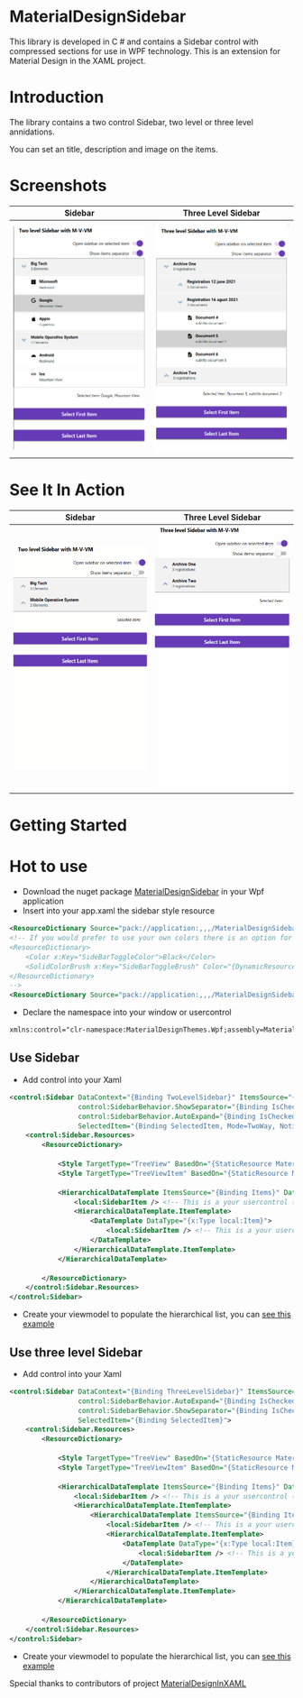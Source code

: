 # MaterialDesignSidebar
This library is developed in C # and contains a Sidebar control with compressed sections for use in WPF technology. This is an extension for Material Design in the XAML project.

# Introduction
The library contains a two control Sidebar, two level or three level annidations.

You can set an title, description and image on the items.


# Screenshots

Sidebar           |  Three Level Sidebar
:-------------------------:|:-------------------------:
![Sidebar](/Documentation/ExampleSidebarTwoLevel.png) | ![Three Level Sidebar](/Documentation/ExampleSidebarThreeLevel.png)

# See It In Action
Sidebar            |  Three Level Sidebar 
:-------------------------:|:-------------------------:
![Sidebar](/Documentation/SidebarTwoLevel.gif) | ![Three Level Sidebar](/Documentation/SidebarThreeLevel.gif)

#  Getting Started

# Hot to use
- Download the nuget package [MaterialDesignSidebar](https://www.nuget.org/packages/MaterialDesignSidebar) in your Wpf application
- Insert into your app.xaml the sidebar style resource
```xml
<ResourceDictionary Source="pack://application:,,,/MaterialDesignSidebar;component/Themes/MaterialDesignColor.Sidebar.xaml" />
<!-- If you would prefer to use your own colors there is an option for that as well
<ResourceDictionary>
    <Color x:Key="SideBarToggleColor">Black</Color>
    <SolidColorBrush x:Key="SideBarToggleBrush" Color="{DynamicResource SideBarToggleColor}"></SolidColorBrush>
</ResourceDictionary>
-->
<ResourceDictionary Source="pack://application:,,,/MaterialDesignSidebar;component/Themes/MaterialDesignTheme.Sidebar.xaml" />
```
- Declare the namespace into your window or usercontrol
```xml
xmlns:control="clr-namespace:MaterialDesignThemes.Wpf;assembly=MaterialDesignSidebar"
```

## Use Sidebar
- Add control into your Xaml
```xml
<control:Sidebar DataContext="{Binding TwoLevelSidebar}" ItemsSource="{Binding Items}" 
                 control:SidebarBehavior.ShowSeparator="{Binding IsChecked, ElementName=twolevelseparator}"
                 control:SidebarBehavior.AutoExpand="{Binding IsChecked, ElementName=twolevelOpensidebar}"
                 SelectedItem="{Binding SelectedItem, Mode=TwoWay, NotifyOnSourceUpdated=True, NotifyOnTargetUpdated=True}">
    <control:Sidebar.Resources>
        <ResourceDictionary>

            <Style TargetType="TreeView" BasedOn="{StaticResource MaterialDesignSidebar}"/>
            <Style TargetType="TreeViewItem" BasedOn="{StaticResource MaterialDesignSidebarItem}"/>

            <HierarchicalDataTemplate ItemsSource="{Binding Items}" DataType="{x:Type local:Group}">
                <local:SidebarItem /> <!-- This is a your usercontrol (for group)-->
                <HierarchicalDataTemplate.ItemTemplate>
                    <DataTemplate DataType="{x:Type local:Item}">
                        <local:SidebarItem /> <!-- This is a your usercontrol (for item)-->
                    </DataTemplate>
                </HierarchicalDataTemplate.ItemTemplate>
            </HierarchicalDataTemplate>

        </ResourceDictionary>
    </control:Sidebar.Resources>
</control:Sidebar>
```
- Create your viewmodel to populate the hierarchical list, you can [see this example](/MaterialDesignSidebarDemo/TwoLevelSidebarViewModel.cs)

## Use three level Sidebar
- Add control into your Xaml
```xml
<control:Sidebar DataContext="{Binding ThreeLevelSidebar}" ItemsSource="{Binding Items}"
                 control:SidebarBehavior.AutoExpand="{Binding IsChecked, ElementName=threelevelOpensidebar}"
                 control:SidebarBehavior.ShowSeparator="{Binding IsChecked, ElementName=threelevelseparator}"
                 SelectedItem="{Binding SelectedItem}">
    <control:Sidebar.Resources>
        <ResourceDictionary>

            <Style TargetType="TreeView" BasedOn="{StaticResource MaterialDesignSidebar}"/>
            <Style TargetType="TreeViewItem" BasedOn="{StaticResource MaterialDesignSidebarMultiLevelItem}"/>

            <HierarchicalDataTemplate ItemsSource="{Binding Items}" DataType="{x:Type local:Group}">
                <local:SidebarItem /> <!-- This is a your usercontrol (for group)-->
                <HierarchicalDataTemplate.ItemTemplate>
                    <HierarchicalDataTemplate ItemsSource="{Binding Items}" DataType="{x:Type local:SubGroup}">
                        <local:SidebarItem /> <!-- This is a your usercontrol (for sub-group)-->
                        <HierarchicalDataTemplate.ItemTemplate>
                            <DataTemplate DataType="{x:Type local:Item}">
                                <local:SidebarItem /> <!-- This is a your usercontrol (for item)-->
                            </DataTemplate>
                        </HierarchicalDataTemplate.ItemTemplate>
                    </HierarchicalDataTemplate>
                </HierarchicalDataTemplate.ItemTemplate>
            </HierarchicalDataTemplate>

        </ResourceDictionary>
    </control:Sidebar.Resources>
</control:Sidebar>
```
- Create your viewmodel to populate the hierarchical list, you can [see this example](/MaterialDesignSidebarDemo/ThreeLevelSidebarViewModel.cs)


Special thanks to contributors of project [MaterialDesignInXAML](https://github.com/MaterialDesignInXAML/MaterialDesignInXamlToolkit)
